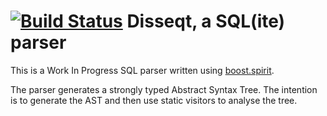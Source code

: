 [![Build Status](https://travis-ci.org/DannyHavenith/disseqt.svg)](https://travis-ci.org/DannyHavenith/disseqt)
Disseqt, a SQL(ite) parser
=====

This is a Work In Progress SQL parser written using [boost.spirit](www.boost.org/doc/libs/release/libs/spirit/doc/html/index.html).


The parser generates a strongly typed Abstract Syntax Tree. The intention is to generate the AST and then use static visitors to analyse the tree.



 
